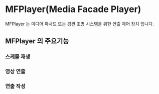 # MFPlayer(Media Facade Player)
MFPlayer 는 미디어 파사드 또는 경관 조명 시스템을 위한 연출 제어 장치 입니다.

## MFPlayer 의 주요기능
### 스케줄 재생

### 영상 연출

### 연출 작성
